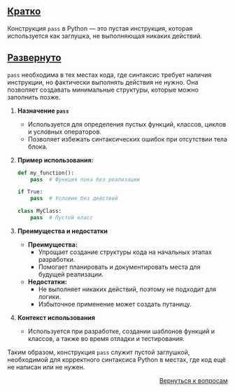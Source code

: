 ## <u>Кратко</u>

Конструкция `pass` в Python — это пустая инструкция, которая используется как заглушка, не выполняющая никаких действий.

## <u>Развернуто</u>

`pass` необходима в тех местах кода, где синтаксис требует наличия инструкции, но фактически выполнять действия не
нужно. Она позволяет создавать минимальные структуры, которые можно заполнить позже.

1. **Назначение `pass`**
    - Используется для определения пустых функций, классов, циклов и условных операторов.
    - Позволяет избежать синтаксических ошибок при отсутствии тела блока.

2. **Пример использования:**
    ```python
    def my_function():
        pass  # Функция пока без реализации

    if True:
        pass  # Условие без действий

    class MyClass:
        pass  # Пустой класс
    ```

3. **Преимущества и недостатки**
    - **Преимущества:**
        - Упрощает создание структуры кода на начальных этапах разработки.
        - Помогает планировать и документировать места для будущей реализации.
    - **Недостатки:**
        - Не выполняет никаких действий, поэтому не подходит для логики.
        - Избыточное применение может создать путаницу.

4. **Контекст использования**
    - Используется при разработке, создании шаблонов функций и классов, а также во время отладки и тестирования.

Таким образом, конструкция `pass` служит пустой заглушкой, необходимой для корректного синтаксиса Python в местах, где
код ещё не написан или не нужен.

<div align="right">

[Вернуться к вопросам](../Вопросы.md)

</div>
